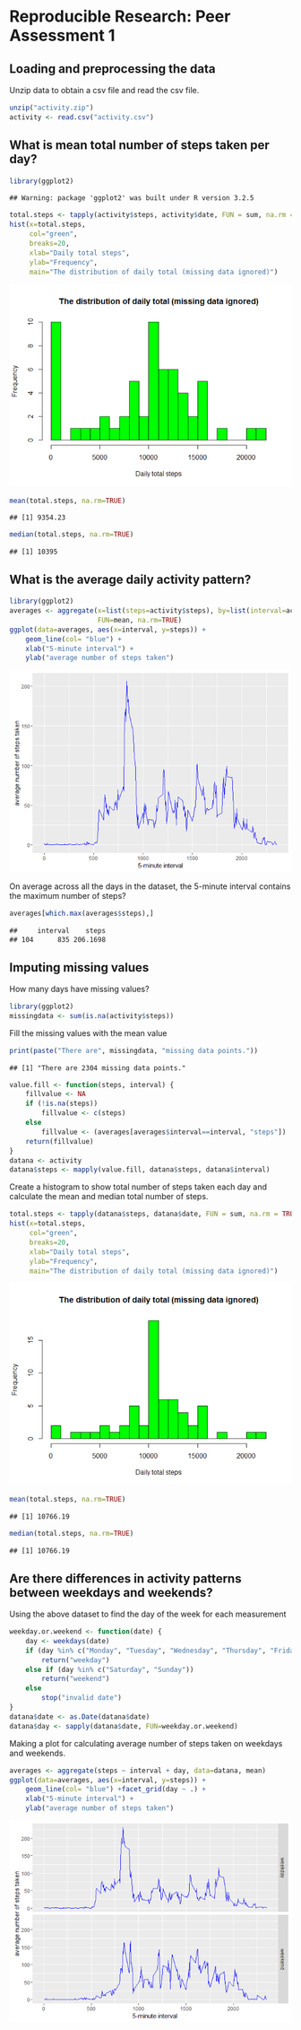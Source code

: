 # Reproducible Research: Peer Assessment 1


## Loading and preprocessing the data

Unzip data to obtain a csv file and read the csv file.


```r
unzip("activity.zip")
activity <- read.csv("activity.csv")
```
## What is mean total number of steps taken per day?


```r
library(ggplot2)
```

```
## Warning: package 'ggplot2' was built under R version 3.2.5
```

```r
total.steps <- tapply(activity$steps, activity$date, FUN = sum, na.rm = TRUE)
hist(x=total.steps,
     col="green",
     breaks=20,
     xlab="Daily total steps",
     ylab="Frequency",
     main="The distribution of daily total (missing data ignored)")
```

![](PA1_template_files/figure-html/unnamed-chunk-2-1.png)<!-- -->

```r
mean(total.steps, na.rm=TRUE)
```

```
## [1] 9354.23
```

```r
median(total.steps, na.rm=TRUE)
```

```
## [1] 10395
```

## What is the average daily activity pattern?

```r
library(ggplot2)
averages <- aggregate(x=list(steps=activity$steps), by=list(interval=activity$interval),
                      FUN=mean, na.rm=TRUE)
ggplot(data=averages, aes(x=interval, y=steps)) +
    geom_line(col= "blue") +
    xlab("5-minute interval") +
    ylab("average number of steps taken")
```

![](PA1_template_files/figure-html/unnamed-chunk-3-1.png)<!-- -->


On average across all the days in the dataset, the 5-minute interval contains the maximum number of steps?

```r
averages[which.max(averages$steps),]
```

```
##     interval    steps
## 104      835 206.1698
```

## Imputing missing values

How many days have missing values?

```r
library(ggplot2)
missingdata <- sum(is.na(activity$steps))
```

Fill the missing values with the mean value

```r
print(paste("There are", missingdata, "missing data points."))
```

```
## [1] "There are 2304 missing data points."
```

```r
value.fill <- function(steps, interval) {
    fillvalue <- NA
    if (!is.na(steps))
        fillvalue <- c(steps)
    else
        fillvalue <- (averages[averages$interval==interval, "steps"])
    return(fillvalue)
}
datana <- activity
datana$steps <- mapply(value.fill, datana$steps, datana$interval)
```

Create a histogram to show total number of steps taken each day and calculate the mean and median total number of steps.

```r
total.steps <- tapply(datana$steps, datana$date, FUN = sum, na.rm = TRUE)
hist(x=total.steps,
     col="green",
     breaks=20,
     xlab="Daily total steps",
     ylab="Frequency",
     main="The distribution of daily total (missing data ignored)")
```

![](PA1_template_files/figure-html/unnamed-chunk-7-1.png)<!-- -->

```r
mean(total.steps, na.rm=TRUE)
```

```
## [1] 10766.19
```

```r
median(total.steps, na.rm=TRUE)
```

```
## [1] 10766.19
```

## Are there differences in activity patterns between weekdays and weekends?

Using the above dataset to find the day of the week for each measurement

```r
weekday.or.weekend <- function(date) {
    day <- weekdays(date)
    if (day %in% c("Monday", "Tuesday", "Wednesday", "Thursday", "Friday"))
        return("weekday")
    else if (day %in% c("Saturday", "Sunday"))
        return("weekend")
    else
        stop("invalid date")
}
datana$date <- as.Date(datana$date)
datana$day <- sapply(datana$date, FUN=weekday.or.weekend)
```

Making a plot for calculating average number of steps taken
on weekdays and weekends.

```r
averages <- aggregate(steps ~ interval + day, data=datana, mean)
ggplot(data=averages, aes(x=interval, y=steps)) +
    geom_line(col= "blue") +facet_grid(day ~ .) +
    xlab("5-minute interval") +
    ylab("average number of steps taken")
```

![](PA1_template_files/figure-html/unnamed-chunk-9-1.png)<!-- -->

